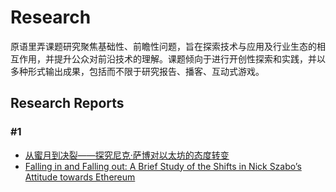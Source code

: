 # Research

原语里弄课题研究聚焦基础性、前瞻性问题，旨在探索技术与应用及行业生态的相互作用，并提升公众对前沿技术的理解。课题倾向于进行开创性探索和实践，并以多种形式输出成果，包括而不限于研究报告、播客、互动式游戏。

## Research Reports
### #1 
- [从蜜月到决裂——探究尼克·萨博对以太坊的态度转变](https://github.com/PrimitivesLane/Research/blob/main/%E4%BB%8E%E8%9C%9C%E6%9C%88%E5%88%B0%E5%86%B3%E8%A3%82%E2%80%94%E2%80%94%E6%8E%A2%E7%A9%B6%E5%B0%BC%E5%85%8B%C2%B7%E8%90%A8%E5%8D%9A%E5%AF%B9%E4%BB%A5%E5%A4%AA%E5%9D%8A%E7%9A%84%E6%80%81%E5%BA%A6%E8%BD%AC%E5%8F%98.md)
- [Falling in and Falling out: A Brief Study of the Shifts in Nick Szabo’s Attitude towards Ethereum](https://github.com/PrimitivesLane/Research/blob/main/Falling%20in%20and%20Falling%20out_%20A%20Brief%20Study%20of%20the%20Shifts%20in%20Nick%20Szabo%E2%80%99s%20Attitude%20towards%20Ethereum.md)
